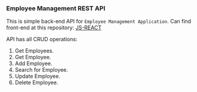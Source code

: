 ### Employee Management REST API

This is simple back-end API for `Employee Management Application`.
Can find front-end at this repository: [JS-REACT]()

API has all CRUD operations:
1. Get Employees.
2. Get Employee.
3. Add Employee.
4. Search for Employee.
5. Update Employee.
6. Delete Employee.

